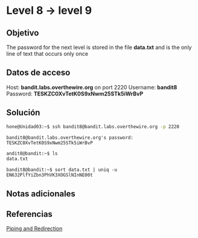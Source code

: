 # Level 8 -> level 9

## Objetivo
The password for the next level is stored in the file **data.txt** and is the only line of text that occurs only once

## Datos de acceso
Host: **bandit.labs.overthewire.org** on port 2220
Username: **bandit8**
Password: **TESKZC0XvTetK0S9xNwm25STk5iWrBvP**

## Solución
```bash
hone@Unidad03:~$ ssh bandit8@bandit.labs.overthewire.org -p 2220
```

```
bandit8@bandit.labs.overthewire.org's password: TESKZC0XvTetK0S9xNwm25STk5iWrBvP 
```

```bash
andit8@bandit:~$ ls
data.txt
```

```propertibashes
bandit8@bandit:~$ sort data.txt | uniq -u
EN632PlfYiZbn3PhVK3XOGSlNInNE00t
```

## Notas adicionales
## Referencias
[Piping and Redirection](https://ryanstutorials.net/linuxtutorial/piping.php)